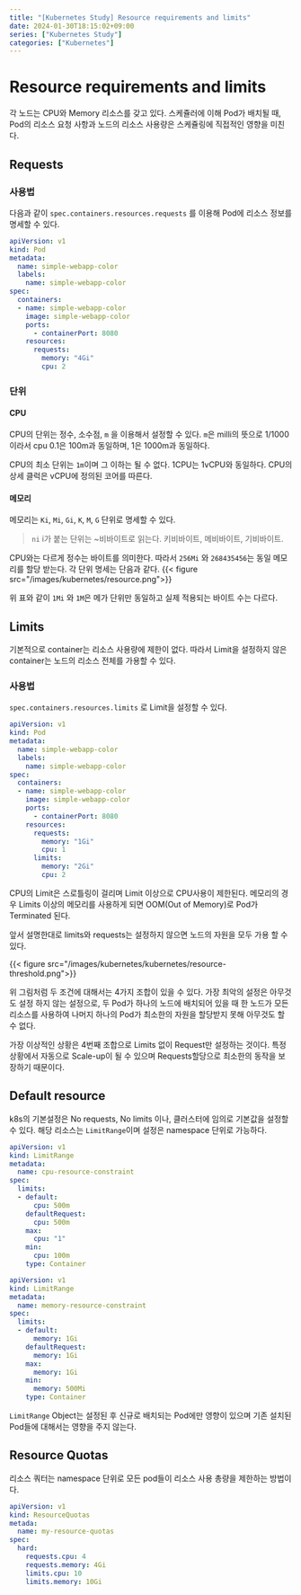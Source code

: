 ```yaml
---
title: "[Kubernetes Study] Resource requirements and limits"
date: 2024-01-30T18:15:02+09:00
series: ["Kubernetes Study"]
categories: ["Kubernetes"]
---
```


# Resource requirements and limits

각 노드는 CPU와 Memory 리소스를 갖고 있다. 스케쥴러에 이해 Pod가 배치될 때, Pod의 리소스 요청 사항과 노드의 리소스 사용량은 스케쥴링에 직접적인 영향을 미친다.

## Requests
### 사용법
다음과 같이 `spec.containers.resources.requests` 를 이용해 Pod에 리소스 정보를 명세할 수 있다.

```yaml
apiVersion: v1
kind: Pod
metadata:
  name: simple-webapp-color
  labels:
    name: simple-webapp-color
spec:
  containers:
  - name: simple-webapp-color
    image: simple-webapp-color
    ports:
      - containerPort: 8080
    resources:
      requests:
        memory: "4Gi"
        cpu: 2
```

### 단위
#### CPU
CPU의 단위는 정수, 소수점, `m` 을 이용해서 설정할 수 있다. `m`은 milli의 뜻으로 1/1000이라서 cpu 0.1은 100m과 동일하며, 1은 1000m과 동일하다. 

CPU의 최소 단위는 `1m`이며 그 이하는 될 수 없다.
1CPU는 1vCPU와 동일하다. CPU의 상세 클럭은 vCPU에 정의된 코어를 따른다.

#### 메모리
메모리는 `Ki`, `Mi`, `Gi`, `K`, `M`, `G`  단위로 명세할 수 있다. 
>`ni` i가 붙는 단위는 ~비바이트로 읽는다. 키비바이트, 메비바이트, 기비바이트.

CPU와는 다르게 정수는 바이트를 의미한다. 따라서 `256Mi` 와 `268435456`는 동일 메모리를 할당 받는다.  각 단위 명세는 단음과 같다.
{{< figure src="/images/kubernetes/resource.png">}}

위 표와 같이 `1Mi` 와 `1M`은 메가 단위만 동일하고 실제 적용되는 바이트 수는 다르다.

## Limits
기본적으로 container는 리소스 사용량에 제한이 없다. 따라서 Limit을 설정하지 않은 container는 노드의 리소스 전체를 가용할 수 있다.

### 사용법
`spec.containers.resources.limits` 로 Limit을 설정할 수 있다.
```yaml
apiVersion: v1
kind: Pod
metadata:
  name: simple-webapp-color
  labels:
    name: simple-webapp-color
spec:
  containers:
  - name: simple-webapp-color
    image: simple-webapp-color
    ports:
      - containerPort: 8080
    resources:
      requests:
        memory: "1Gi"
        cpu: 1
      limits:
        memory: "2Gi"
        cpu: 2
```

CPU의 Limit은 스로틀링이 걸리며 Limit 이상으로 CPU사용이 제한된다. 메모리의 경우 Limits 이상의 메모리를 사용하게 되면 OOM(Out of Memory)로 Pod가 Terminated 된다.

앞서 설명한대로 limits와 requests는 설정하지 않으면 노드의 자원을 모두 가용 할 수 있다. 

{{< figure src="/images/kubernetes/kubernetes/resource-threshold.png">}}

위 그림처럼 두 조건에 대해서는 4가지 조합이 있을 수 있다. 가장 최악의 설정은 아무것도 설정 하지 않는 설정으로, 두 Pod가 하나의 노드에 배치되어 있을 때 한 노드가 모든 리소스를 사용하여 나머지 하나의 Pod가 최소한의 자원을 할당받지 못해 아무것도 할 수 없다.

가장 이상적인 상황은 4번째 조합으로 Limits 없이 Request만 설정하는 것이다. 특정 상황에서 자동으로 Scale-up이 될 수 있으며 Requests할당으로 최소한의 동작을 보장하기 때문이다.

## Default resource
k8s의 기본설정은 No requests, No limits 이나, 클러스터에 임의로 기본값을 설정할 수 있다. 해당 리소스는 `LimitRange`이며 설정은 namespace 단위로 가능하다. 

```yaml
apiVersion: v1
kind: LimitRange
metadata:
  name: cpu-resource-constraint
spec:
  limits:
  - default:
      cpu: 500m
    defaultRequest:
      cpu: 500m
    max:
      cpu: "1"
    min:
      cpu: 100m
    type: Container
```

```yaml
apiVersion: v1
kind: LimitRange
metadata:
  name: memory-resource-constraint
spec:
  limits:
  - default:
      memory: 1Gi
    defaultRequest:
      memory: 1Gi
    max:
      memory: 1Gi
    min:
      memory: 500Mi
    type: Container
```
`LimitRange` Object는 설정된 후 신규로 배치되는 Pod에만 영향이 있으며 기존 설치된 Pod들에 대해서는 영향을 주지 않는다. 

## Resource Quotas
리소스 쿼터는 namespace 단위로 모든 pod들이 리소스 사용 총량을 제한하는 방법이다. 
```yaml
apiVersion: v1
kind: ResourceQuotas
metada:
  name: my-resource-quotas
spec:
  hard:
    requests.cpu: 4
    requests.memory: 4Gi
    limits.cpu: 10
    limits.memory: 10Gi
```
